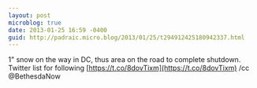 ```yaml
---
layout: post
microblog: true
date: 2013-01-25 16:59 -0400
guid: http://padraic.micro.blog/2013/01/25/t294912425180942337.html
---
```

1" snow on the way in DC, thus area on the road to complete shutdown. Twitter list for following  [https://t.co/8dovTixm](https://t.co/8dovTixm) /cc @BethesdaNow

